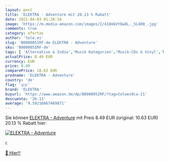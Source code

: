 ```yaml
---
layout: post
title: 'ELEKTRA - Adventure mit 20.13 % Rabatt'
date: 2021-04-03 01:20:34
image: 'https://m.media-amazon.com/images/I/418mGVtDw8L._SL400_.jpg'
comments: true
category: ofertas
author: 'tole.es'
slug: 'B000005IRF-de ELEKTRA - Adventure'
sku: 'B000005IRF-de'
tags: [ 'Alternative & Indie','Musik Kategorien','Musik-CDs & Vinyl','New Wave & Post-Punk','Pop','Punk','Punk & Hardcore','elektra', ]
actualPrice: 8.49 EUR
currency: EUR
price: 8.49
comparePrice: 10.63 EUR
prodname: 'ELEKTRA - Adventure'
country: 'de'
flag: '🇩🇪'
brand: 'ELEKTRA'
buyurl: 'https://www.amazon.de/dp/B000005IRF/?tag=tolees0ca-21'
descuento: '20.13'
average: '9.59216867469871'
---
```


Sie können [ELEKTRA - Adventure](https://www.amazon.de/dp/B000005IRF/?tag=tolees0ca-21) mit Preis 8.49 EUR (original: 10.63 EUR) 20.13 % Rabatt hier:

[![ELEKTRA - Adventure](https://m.media-amazon.com/images/I/418mGVtDw8L._SL400_.jpg)](https://www.amazon.de/dp/B000005IRF/?tag=tolees0ca-21)

ℹ️:


[🛒 Hier!!](https://www.amazon.de/dp/B000005IRF/?tag=tolees0ca-21)
